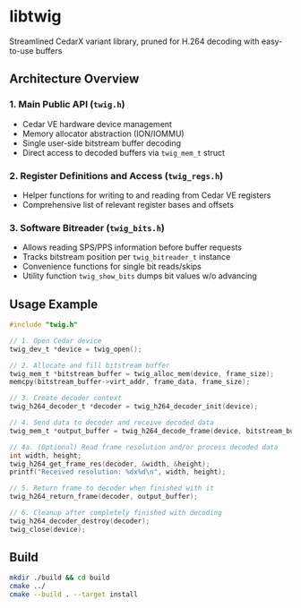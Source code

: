 # libtwig
Streamlined CedarX variant library, pruned for H.264 decoding with easy-to-use buffers

## Architecture Overview

### 1. Main Public API (`twig.h`)
- Cedar VE hardware device management
- Memory allocator abstraction (ION/IOMMU)
- Single user-side bitstream buffer decoding
- Direct access to decoded buffers via `twig_mem_t` struct

### 2. Register Definitions and Access (`twig_regs.h`)
- Helper functions for writing to and reading from Cedar VE registers
- Comprehensive list of relevant register bases and offsets

### 3. Software Bitreader (`twig_bits.h`)
- Allows reading SPS/PPS information before buffer requests
- Tracks bitstream position per `twig_bitreader_t` instance
- Convenience functions for single bit reads/skips
- Utility function `twig_show_bits` dumps bit values w/o advancing

## Usage Example

```c
#include "twig.h"

// 1. Open Cedar device
twig_dev_t *device = twig_open();

// 2. Allocate and fill bitstream buffer
twig_mem_t *bitstream_buffer = twig_alloc_mem(device, frame_size);
memcpy(bitstream_buffer->virt_addr, frame_data, frame_size);

// 3. Create decoder context
twig_h264_decoder_t *decoder = twig_h264_decoder_init(device);

// 4. Send data to decoder and receive decoded data
twig_mem_t *output_buffer = twig_h264_decode_frame(device, bitstream_buffer);

// 4a. (Optional) Read frame resolution and/or process decoded data
int width, height;
twig_h264_get_frame_res(decoder, &width, &height);
printf("Received resolution: %dx%d\n", width, height);

// 5. Return frame to decoder when finished with it
twig_h264_return_frame(decoder, output_buffer);

// 6. Cleanup after completely finished with decoding
twig_h264_decoder_destroy(decoder);
twig_close(device);
```

## Build

```bash
mkdir ./build && cd build
cmake ../
cmake --build . --target install
```
